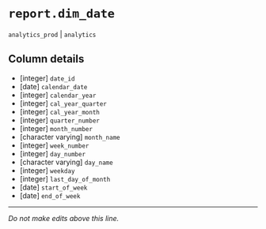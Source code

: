 # `report.dim_date`
`analytics_prod` | `analytics`

## Column details
* [integer]   `date_id`
* [date]      `calendar_date`
* [integer]   `calendar_year`
* [integer]   `cal_year_quarter`
* [integer]   `cal_year_month`
* [integer]   `quarter_number`
* [integer]   `month_number`
* [character varying] `month_name`
* [integer]   `week_number`
* [integer]   `day_number`
* [character varying] `day_name`
* [integer]   `weekday`
* [integer]   `last_day_of_month`
* [date]      `start_of_week`
* [date]      `end_of_week`

-------------------------------------------------------------------------------
*Do not make edits above this line.*
